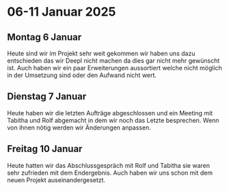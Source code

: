 # 06-11 Januar 2025

## Montag 6 Januar

Heute sind wir im Projekt sehr weit gekommen wir haben uns dazu entschieden das wir Deepl nicht machen da dies gar nicht mehr gewünscht ist. Auch haben wir ein paar Erweiterungen aussortiert welche nicht möglich in der Umsetzung sind oder den Aufwand nicht wert.

## Dienstag 7 Januar

Heute haben wir die letzten Aufträge abgeschlossen und ein Meeting mit Tabitha und Rolf abgemacht in dem wir noch das Letzte besprechen. Wenn von ihnen nötig werden wir Änderungen anpassen.

## Freitag 10 Januar

Heute hatten wir das Abschlussgespräch mit Rolf und Tabitha sie waren sehr zufrieden mit dem Endergebnis. Auch haben wir uns schon mit dem neuen Projekt auseinandergesetzt. 

